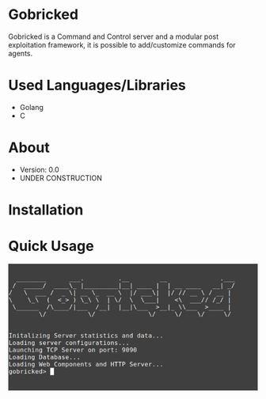 # Gobricked
Gobricked is a Command and Control server and a modular post exploitation framework, it is possible to add/customize commands for agents.
# Used Languages/Libraries
- Golang
- C
# About
- Version: 0.0
- UNDER CONSTRUCTION
# Installation
# Quick Usage
![screenshot](assets/img/gobricked_first.png)
